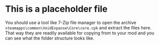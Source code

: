 # This is a placeholder file

You should use a tool like 7-Zip file manager to open the
archive `steamapps\common\VoidExpanse\Core\core.cpk` and
extract the files here.  That way they are readily available
for copying from to your mod and you can see what the folder
structure looks like.
